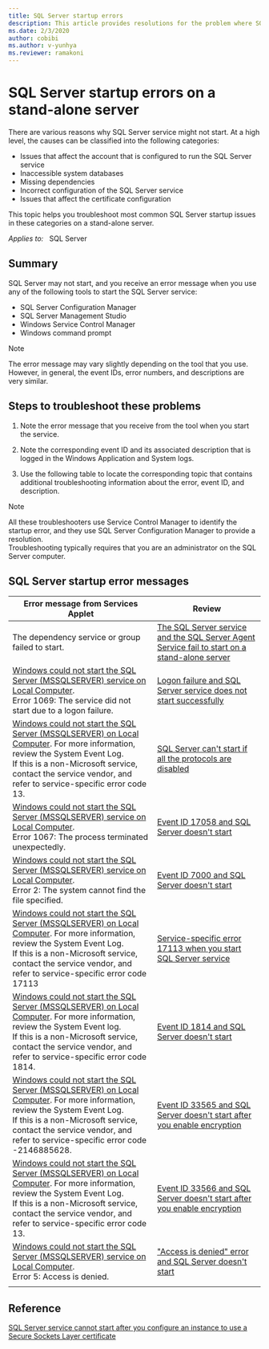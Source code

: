 ```yaml
---
title: SQL Server startup errors  
description: This article provides resolutions for the problem where SQL Server fails to start on a stand-alone server.
ms.date: 2/3/2020
author: cobibi
ms.author: v-yunhya
ms.reviewer: ramakoni
---
```

# SQL Server startup errors on a stand-alone server

There are various reasons why SQL Server service might not start. At a high level, the causes can be classified into the following categories:

- Issues that affect the account that is configured to run the SQL Server service
- Inaccessible system databases
- Missing dependencies
- Incorrect configuration of the SQL Server service
- Issues that affect the certificate configuration

This topic helps you troubleshoot most common SQL Server startup issues in these categories on a stand-alone server.

_Applies to:_ &nbsp; SQL Server

## Summary

SQL Server may not start, and you receive an error message when you use any of the following tools to start the SQL Server service:

- SQL Server Configuration Manager
- SQL Server Management Studio
- Windows Service Control Manager
- Windows command prompt

> [!NOTE]
> The error message may vary slightly depending on the tool that you use. However, in general, the event IDs, error numbers, and descriptions are very similar.

## Steps to troubleshoot these problems

1. Note the error message that you receive from the tool when you start the service.

1. Note the corresponding event ID and its associated description that is logged in the Windows Application and System logs.

1. Use the following table to locate the corresponding topic that contains additional troubleshooting information about the error, event ID, and description.

> [!NOTE]
> All these troubleshooters use Service Control Manager to identify the startup error, and they use SQL Server Configuration Manager to provide a resolution.  
Troubleshooting typically requires that you are an administrator on the SQL Server computer.

## SQL Server startup error messages

|Error message from Services Applet|Review|
|---|---|
|The dependency service or group failed to start. |[The SQL Server service and the SQL Server Agent Service fail to start on a stand-alone server](/troubleshoot/sql/admin/agent-service-fails-start-stand-alone-server)|
|[Windows could not start the SQL Server (MSSQLSERVER) service on Local Computer](/troubleshoot/sql/admin/error-password-service-account-changed). <br/> Error 1069: The service did not start due to a logon failure.|[Logon failure and SQL Server service does not start successfully](https://review.docs.microsoft.com/troubleshoot/sql/security/error-password-service-account-changed)|
|[Windows could not start the SQL Server (MSSQLSERVER) on Local Computer](/troubleshoot/sql/admin/error-password-service-account-changed). For more information, review the System Event Log.<br/> If this is a non-Microsoft service, contact the service vendor, and refer to service-specific error code 13.|[SQL Server can't start if all the protocols are disabled](https://review.docs.microsoft.com/troubleshoot/sql/admin/error-17182-protocols-disabled-start-failure)|
|[Windows could not start the SQL Server (MSSQLSERVER) service on Local Computer](/troubleshoot/sql/admin/error-password-service-account-changed).<br/>Error 1067: The process terminated unexpectedly.|[Event ID 17058 and SQL Server doesn't start](/troubleshoot/sql/admin/event-id-17058-start-sql-server)|
|[Windows could not start the SQL Server (MSSQLSERVER) service on Local Computer](/troubleshoot/sql/admin/error-password-service-account-changed).<br/>Error 2: The system cannot find the file specified.|[Event ID 7000 and SQL Server doesn't start](/troubleshoot/sql/admin/event-id-7000-fail-start)|
|[Windows could not start the SQL Server (MSSQLSERVER) on Local Computer](/troubleshoot/sql/admin/error-password-service-account-changed). For more information, review the System Event Log.<br/>If this is a non-Microsoft service, contact the service vendor, and refer to service-specific error code 17113|[Service-specific error 17113 when you start SQL Server service](/troubleshoot/sql/admin/error-17113-start-service)|
|[Windows could not start the SQL Server (MSSQLSERVER) on Local Computer](/troubleshoot/sql/admin/error-password-service-account-changed). For more information, review the System Event log.<br/>If this is a non-Microsoft service, contact the service vendor, and refer to service-specific error code 1814.|[Event ID 1814 and SQL Server doesn't start](/troubleshoot/sql/admin/event-id-1814-fail-start)|
|[Windows could not start the SQL Server (MSSQLSERVER) on Local Computer](/troubleshoot/sql/admin/error-password-service-account-changed). For more information, review the System Event Log.<br/>If this is a non-Microsoft service, contact the service vendor, and refer to service-specific error code -2146885628.|[Event ID 33565 and SQL Server doesn't start after you enable encryption](/troubleshoot/sql/admin/event-id-33565-start-sql-server)|
|[Windows could not start the SQL Server (MSSQLSERVER) on Local Computer](/troubleshoot/sql/admin/error-password-service-account-changed). For more information, review the System Event Log.<br/>If this is a non-Microsoft service, contact the service vendor, and refer to service-specific error code 13.|[Event ID 33566 and SQL Server doesn't start after you enable encryption](/troubleshoot/sql/admin/event-id-33566-start-sql-server)|
|[Windows could not start the SQL Server (MSSQLSERVER) service on Local Computer](/troubleshoot/sql/admin/error-password-service-account-changed).<br/>Error 5: Access is denied.|["Access is denied" error and SQL Server doesn't start](/troubleshoot/sql/admin/event-id-7000-access-denied)|
||

## Reference

[SQL Server service cannot start after you configure an instance to use a Secure Sockets Layer certificate](/troubleshoot/sql/security/service-cannot-start)
